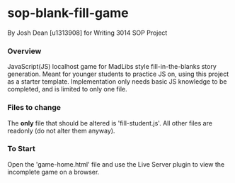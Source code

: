 # sop-blank-fill-game
By Josh Dean [u1313908] for Writing 3014 SOP Project

### Overview
JavaScript(JS) localhost game for MadLibs style fill-in-the-blanks story generation. Meant for younger students to practice JS on, using this project as a starter template. Implementation only needs basic JS knowledge to be completed, and is limited to only one file.

### Files to change
The **only** file that should be altered is 'fill-student.js'. All other files are readonly (do not alter them anyway).

### To Start
Open the 'game-home.html' file and use the Live Server plugin to view the incomplete game on a browser.
